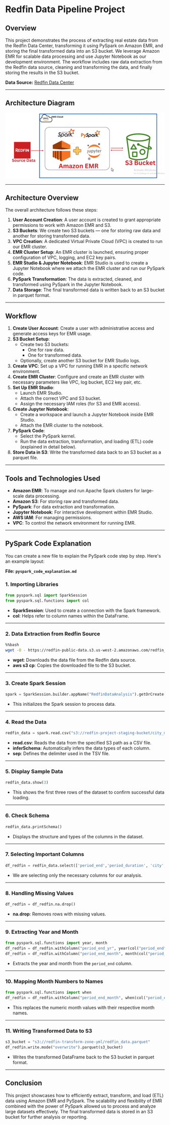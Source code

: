# Redfin Data Pipeline Project

## Overview
This project demonstrates the process of extracting real estate data from the Redfin Data Center, transforming it using PySpark on Amazon EMR, and storing the final transformed data into an S3 bucket. We leverage Amazon EMR for scalable data processing and use Jupyter Notebook as our development environment. The workflow includes raw data extraction from the Redfin data source, cleaning and transforming the data, and finally storing the results in the S3 bucket.

**Data Source:** [Redfin Data Center](https://www.redfin.com/news/data-center/)

---

## Architecture Diagram

![](https://github.com/vighneshbuddhivant/Redfin-Emr-Data-Pipeline-Project/blob/efe70cea9b3158a237d9dd4c910681baae6e09dc/emrpipeline.png)

---

## Architecture Overview

The overall architecture follows these steps:
1. **User Account Creation**: A user account is created to grant appropriate permissions to work with Amazon EMR and S3.
2. **S3 Buckets**: We create two S3 buckets — one for storing raw data and another for storing transformed data.
3. **VPC Creation**: A dedicated Virtual Private Cloud (VPC) is created to run our EMR cluster.
4. **EMR Cluster Setup**: An EMR cluster is launched, ensuring proper configuration of VPC, logging, and EC2 key pairs.
5. **EMR Studio & Jupyter Notebook**: EMR Studio is used to create a Jupyter Notebook where we attach the EMR cluster and run our PySpark code.
6. **PySpark Transformation**: The data is extracted, cleaned, and transformed using PySpark in the Jupyter Notebook.
7. **Data Storage**: The final transformed data is written back to an S3 bucket in parquet format.

---

## Workflow

1. **Create User Account**: Create a user with administrative access and generate access keys for EMR usage.
2. **S3 Bucket Setup**: 
   - Create two S3 buckets: 
     - One for raw data.
     - One for transformed data.
   - Optionally, create another S3 bucket for EMR Studio logs.
3. **Create VPC**: Set up a VPC for running EMR in a specific network environment.
4. **Create EMR Cluster**: Configure and create an EMR cluster with necessary parameters like VPC, log bucket, EC2 key pair, etc.
5. **Set Up EMR Studio**: 
   - Launch EMR Studio.
   - Attach the correct VPC and S3 bucket.
   - Assign the necessary IAM roles (for S3 and EMR access).
6. **Create Jupyter Notebook**:
   - Create a workspace and launch a Jupyter Notebook inside EMR Studio.
   - Attach the EMR cluster to the notebook.
7. **PySpark Code**: 
   - Select the PySpark kernel.
   - Run the data extraction, transformation, and loading (ETL) code (explained in detail below).
8. **Store Data in S3**: Write the transformed data back to an S3 bucket as a parquet file.

---

## Tools and Technologies Used

- **Amazon EMR**: To manage and run Apache Spark clusters for large-scale data processing.
- **Amazon S3**: For storing raw and transformed data.
- **PySpark**: For data extraction and transformation.
- **Jupyter Notebook**: For interactive development within EMR Studio.
- **AWS IAM**: For managing permissions.
- **VPC**: To control the network environment for running EMR.

---

## PySpark Code Explanation

You can create a new file to explain the PySpark code step by step. Here's an example layout:

**File: `pyspark_code_explanation.md`**

### 1. Importing Libraries

```python
from pyspark.sql import SparkSession
from pyspark.sql.functions import col
```

- **SparkSession**: Used to create a connection with the Spark framework.
- **col**: Helps refer to column names within the DataFrame.

---

### 2. Data Extraction from Redfin Source

```bash
%%bash
wget -O - https://redfin-public-data.s3.us-west-2.amazonaws.com/redfin_market_tracker/city_market_tracker.tsv000.gz | aws s3 cp - .tsv000.gz
```

- **wget**: Downloads the data file from the Redfin data source.
- **aws s3 cp**: Copies the downloaded file to the S3 bucket.

---

### 3. Create Spark Session

```python
spark = SparkSession.builder.appName("RedfinDataAnalysis").getOrCreate()
```

- This initializes the Spark session to process data.

---

### 4. Read the Data

```python
redfin_data = spark.read.csv("s3://redfin-project-staging-bucket/city_market_tracker.tsv000.gz", header=True, inferSchema=True, sep="\t")
```

- **read.csv**: Reads the data from the specified S3 path as a CSV file. 
- **inferSchema**: Automatically infers the data types of each column.
- **sep**: Defines the delimiter used in the TSV file.

---

### 5. Display Sample Data

```python
redfin_data.show(3)
```

- This shows the first three rows of the dataset to confirm successful data loading.

---

### 6. Check Schema

```python
redfin_data.printSchema()
```

- Displays the structure and types of the columns in the dataset.

---

### 7. Selecting Important Columns

```python
df_redfin = redfin_data.select(['period_end','period_duration', 'city', 'state', 'property_type', 'median_sale_price', 'median_ppsf', 'homes_sold', 'inventory', 'months_of_supply', 'median_dom', 'sold_above_list', 'last_updated'])
```

- We are selecting only the necessary columns for our analysis.

---

### 8. Handling Missing Values

```python
df_redfin = df_redfin.na.drop()
```

- **na.drop**: Removes rows with missing values.

---

### 9. Extracting Year and Month

```python
from pyspark.sql.functions import year, month
df_redfin = df_redfin.withColumn("period_end_yr", year(col("period_end")))
df_redfin = df_redfin.withColumn("period_end_month", month(col("period_end")))
```

- Extracts the year and month from the `period_end` column.

---

### 10. Mapping Month Numbers to Names

```python
from pyspark.sql.functions import when
df_redfin = df_redfin.withColumn("period_end_month", when(col("period_end_month") == 1, "January").when(...).otherwise("Unknown"))
```

- This replaces the numeric month values with their respective month names.

---

### 11. Writing Transformed Data to S3

```python
s3_bucket = "s3://redfin-transform-zone-yml/redfin_data.parquet"
df_redfin.write.mode("overwrite").parquet(s3_bucket)
```

- Writes the transformed DataFrame back to the S3 bucket in parquet format.

---

## Conclusion
This project showcases how to efficiently extract, transform, and load (ETL) data using Amazon EMR and PySpark. The scalability and flexibility of EMR combined with the power of PySpark allowed us to process and analyze large datasets effectively. The final transformed data is stored in an S3 bucket for further analysis or reporting.
